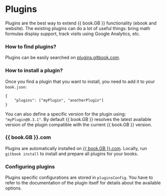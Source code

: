 # Plugins

Plugins are the best way to extend {{ book.GB }} functionality (ebook and website). The existing plugins can do a lot of useful things: bring math formulas display support, track visits using Google Analytics, etc.

### How to find plugins?

Plugins can be easily searched on [plugins.gitbook.com](https://plugins.gitbook.com).


### How to install a plugin?

Once you find a plugin that you want to install, you need to add it to your `book.json`:

```
{
    "plugins": ["myPlugin", "anotherPlugin"]
}
```

You can also define a specific version for the plugin using: `"myPlugin@0.3.1"`. By default {{ book.GB }} resolves the latest available version of the plugin compatible with the current {{ book.GB }} version.

### {{ book.GB }}.com

Plugins are automatically installed on [{{ book.GB }}.com](https://www.gitbook.com). Locally, run `gitbook install` to install and prepare all plugins for your books.

### Configuring plugins

Plugins specific configurations are stored in `pluginsConfig`. You have to refer to the documentation of the plugin itself for details about the available options.
